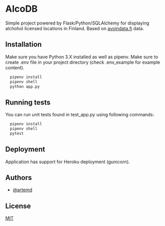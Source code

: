 # AlcoDB

Simple project powered by Flask/Python/SQLAlchemy for displaying alchohol licensed locations in Finland. Based on [avoindata.fi](https://www.avoindata.fi/data/fi/dataset/alkoholielinkeinorekisteri/resource/2ce47026-377f-4837-b26f-610626be0ac1) data.

## Installation

Make sure you have Python 3.X installed as well as pipenv. Make sure to create .env file in your project directory (check .env_example for example content).

```bash
  pipenv install
  pipenv shell
  python app.py
```

## Running tests

You can run unit tests found in test_app.py using following commands:

```bash
  pipenv install
  pipenv shell
  pytest
```


## Deployment

Application has support for Heroku deployment (gunicorn).
  
## Authors

- [@artemd](https://www.github.com/artemd)

  
## License

[MIT](https://choosealicense.com/licenses/mit/)

  